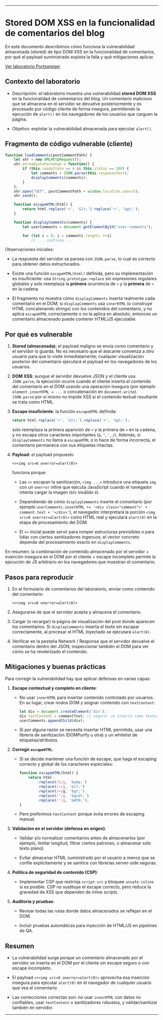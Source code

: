 
---

# Stored DOM XSS en la funcionalidad de comentarios del blog

En este documento describimos  cómo funciona la vulnerabilidad almacenada (stored) de tipo DOM XSS en la funcionalidad de comentarios, por qué el payload suministrado explota la falla y qué mitigaciones aplicar. 

[Ver laboratorio Portswigger](https://portswigger.net/web-security/cross-site-scripting/dom-based/lab-dom-xss-stored)

## Contexto del laboratorio

- Descripción: el laboratorio muestra una vulnerabilidad **stored DOM XSS** en la funcionalidad de comentarios del blog. Un comentario malicioso que se almacena en el servidor se devuelve posteriormente y es procesado por código cliente de forma insegura, permitiendo la ejecución de `alert()` en los navegadores de los usuarios que carguen la página.
    
- Objetivo: explotar la vulnerabilidad almacenada para ejecutar `alert()`.
    

## Fragmento de código vulnerable (cliente)

```js
function loadComments(postCommentPath) {
    let xhr = new XMLHttpRequest();
    xhr.onreadystatechange = function() {
        if (this.readyState == 4 && this.status == 200) {
            let comments = JSON.parse(this.responseText);
            displayComments(comments);
        }
    };
    xhr.open("GET", postCommentPath + window.location.search);
    xhr.send();

    function escapeHTML(html) {
        return html.replace('<', '&lt;').replace('>', '&gt;');
    }

    function displayComments(comments) {
        let userComments = document.getElementById("user-comments");

        for (let i = 0; i < comments.length; ++i)
            // ... continúa ...
```

Observaciones iniciales:

- La respuesta del servidor se parsea con `JSON.parse`, lo cual es correcto para obtener datos estructurados.
    
- Existe una función `escapeHTML(html)` definida, pero su implementación es insuficiente: usa `String.prototype.replace` sin expresiones regulares globales y solo reemplaza la **primera** ocurrencia de `<` y la **primera** de `>` en la cadena.
    
- El fragmento no muestra cómo `displayComments` inserta realmente cada comentario en el DOM; si `displayComments` usa `innerHTML` (o construye HTML concatenando strings) con los contenidos del comentario, y no aplica `escapeHTML` correctamente o no la aplica en absoluto, entonces un comentario almacenado puede contener HTML/JS ejecutable.
    

## Por qué es vulnerable

1. **Stored (almacenada)**: el payload maligno se envía como comentario y el servidor lo guarda. No es necesario que el atacante convenza a otro usuario para que lo visite inmediatamente; cualquier visualización posterior del comentario ejecutará el payload en los navegadores de los usuarios.
    
2. **DOM XSS**: aunque el servidor devuelve JSON y el cliente usa `JSON.parse`, la ejecución ocurre cuando el cliente inserta el contenido del comentario en el DOM usando una operación insegura (por ejemplo `element.innerHTML = ...` o concatenación en `document.write`). `JSON.parse` por sí mismo no impide XSS si el contenido textual resultante se trata como HTML.
    
3. **Escape insuficiente**: la función `escapeHTML` definida:
    
    ```js
    return html.replace('<', '&lt;').replace('>', '&gt;');
    ```
    
    solo reemplaza la primera aparición de `<` y la primera de `>` en la cadena, y no escapa otros caracteres importantes (`&`, `"`, `'`, `/`). Además, si `displayComments` no llama a `escapeHTML` o lo hace de forma incorrecta, el comentario permanece con sus etiquetas intactas.
    
4. **Payload**: el payload propuesto
    
    ```
    <><img src=0 onerror=alert(0)>
    ```
    
    funciona porque:
    
    - Las `<>` escapan la sanitización, `<img ...>` introduce una etiqueta `img` con un `onerror` inline que ejecuta JavaScript cuando el navegador intenta cargar la imagen (src inválido `0`).
        
    - Dependiendo de cómo `displayComments` inserte el comentario (por ejemplo `userComments.innerHTML += '<div class="comment">' + comment.text + '</div>'`), el navegador interpretará la porción `<img src=0 onerror=alert(0)>` como HTML real y ejecutará `alert(0)` en la etapa de procesamiento del DOM.
        
    - El `<>` inicial puede servir para romper estructuras previsibles o para lidiar con ciertos sanitizadores ingenuos; el vector concreto depende del procesamiento exacto en `displayComments`.
        

En resumen: la combinación de contenido almacenado por el servidor + inserción insegura en el DOM por el cliente + escape incompleto permite la ejecución de JS arbitrario en los navegadores que muestran el comentario.

## Pasos para reproducir

1. En el formulario de comentarios del laboratorio, enviar como contenido del comentario:
    
    ```
    <><img src=0 onerror=alert(0)>
    ```
    
2. Asegurarse de que el servidor acepta y almacena el comentario.
    
3. Cargar (o recargar) la página de visualización del post donde aparecen los comentarios. Si `displayComments` inserta el texto sin escapar correctamente, al procesar el HTML inyectado se ejecutará `alert(0)`.
    
4. Verificar en la pestaña Network / Response que el servidor devuelve el comentario dentro del JSON; inspeccionar también el DOM para ver cómo se ha renderizado el contenido.
    

## Mitigaciones y buenas prácticas

Para corregir la vulnerabilidad hay que aplicar defensas en varias capas:

1. **Escape contextual y completo en cliente**:
    
    - No usar `innerHTML` para insertar contenido controlado por usuarios. En su lugar, crear nodos DOM y asignar contenido con `textContent`:
        
        ```js
        let div = document.createElement('div');
        div.textContent = commentText; // seguro: se inserta como texto, no HTML
        userComments.appendChild(div);
        ```
        
    - Si por alguna razón se necesita insertar HTML permitido, usar una librería de sanitización (DOMPurify u otra) y un whitelist de etiquetas/atributos.
        
2. **Corregir `escapeHTML`**:
    
    - Si se decide mantener una función de escape, que haga el escaping correcto y global de los caracteres especiales:
        
        ```js
        function escapeHTML(html) {
            return html
                .replace(/&/g, '&amp;')
                .replace(/</g, '&lt;')
                .replace(/>/g, '&gt;')
                .replace(/"/g, '&quot;')
                .replace(/'/g, '&#39;');
        }
        ```
        
    - Pero preferimos `textContent` porque evita errores de escaping manual.
        
3. **Validación en el servidor (defensa en origen)**:
    
    - Validar y/o normalizar comentarios antes de almacenarlos (por ejemplo, limitar longitud, filtrar ciertos patrones, o almacenar solo texto plano).
        
    - Evitar almacenar HTML suministrado por el usuario a menos que se confíe explícitamente y se sanitice con librerías server-side seguras.
        
4. **Política de seguridad de contenido (CSP)**:
    
    - Implementar CSP que restrinja `script-src` y bloquee `unsafe-inline` si es posible. CSP no sustituye el escape correcto, pero reduce la gravedad de XSS que dependen de inline scripts.
        
5. **Auditoría y pruebas**:
    
    - Revisar todas las rutas donde datos almacenados se reflejan en el DOM.
        
    - Incluir pruebas automáticas para inyección de HTML/JS en pipelines de QA.
        

## Resumen

- La vulnerabilidad surge porque un comentario almacenado por el servidor se inserta en el DOM por el cliente sin escape seguro o con escape incompleto.
    
- El payload `<><img src=0 onerror=alert(0)>` aprovecha esa inserción insegura para ejecutar `alert(0)` en el navegador de cualquier usuario que vea el comentario.
    
- Las correcciones correctas son: no usar `innerHTML` con datos no confiables, usar `textContent` o sanitizadores robustos, y validar/sanitizar también en servidor.
    


---
